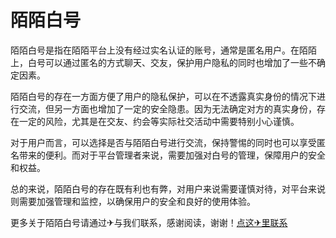 # 陌陌白号

陌陌白号是指在陌陌平台上没有经过实名认证的账号，通常是匿名用户。在陌陌上，白号可以通过匿名的方式聊天、交友，保护用户隐私的同时也增加了一些不确定因素。

陌陌白号的存在一方面方便了用户的隐私保护，可以在不透露真实身份的情况下进行交流，但另一方面也增加了一定的安全隐患。因为无法确定对方的真实身份，存在一定的风险，尤其是在交友、约会等实际社交活动中需要特别小心谨慎。

对于用户而言，可以选择是否与陌陌白号进行交流，保持警惕的同时也可以享受匿名带来的便利。而对于平台管理者来说，需要加强对白号的管理，保障用户的安全和权益。

总的来说，陌陌白号的存在既有利也有弊，对用户来说需要谨慎对待，对平台来说则需要加强管理和监控，以确保用户的安全和良好的使用体验。

更多关于陌陌白号请通过✈与我们联系，感谢阅读，谢谢！[点这✈里联系](https://a.k02.cc)